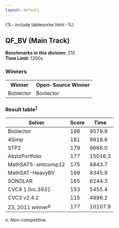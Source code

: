 ```yaml
---
layout: default
---
```

{%- include tablesorter.html -%}

##  QF_BV (Main Track)

**Benchmarks in this division:** 210
<br/>
**Time Limit**: 1200s


### Winners
<table>
<tr>
<th class="center">Winner</th>
<th class="center">Open-Source Winner</th>
</tr>
<tr class="center">
<td>Boolector</td>
<td>Boolector</td>
</tr>
</table>

### Result table<sup><a href="#fn1">1</a></sup>

<table id="smtexec" class="result sorted">
<thead>
<tr>
<th class="center">Solver</th>
<th class="center">Score</th>
<th class="center">Time </th>
</tr>
</thead>
<tr>
<td>Boolector</td>
<td class="right">186</td>
<td class="right">9579.8</td>
</tr>
<tr>
<td>4Simp</td>
<td class="right">181</td>
<td class="right">9618.6</td>
</tr>
<tr>
<td>STP2</td>
<td class="right">179</td>
<td class="right">9666.0</td>
</tr>
<tr>
<td>AbzizPortfolio</td>
<td class="right">177</td>
<td class="right">15016.3</td>
</tr>
<tr>
<td>MathSAT5-smtcomp12</td>
<td class="right">175</td>
<td class="right">6843.7</td>
</tr>
<tr>
<td>MathSAT-HeavyBV</td>
<td class="right">169</td>
<td class="right">8345.9</td>
</tr>
<tr>
<td>SONOLAR</td>
<td class="right">165</td>
<td class="right">6244.3</td>
</tr>
<tr>
<td>CVC4 1.0rc.3931</td>
<td class="right">153</td>
<td class="right">5455.4</td>
</tr>
<tr>
<td>CVC3 v2.4.2</td>
<td class="right">115</td>
<td class="right">4896.2</td>
</tr>
<tr>
<td><span class="non-competing-grey">Z3, 2011 winner<sup><a href="#fn">n</a></sup></span></td>
<td class="right">177</td>
<td class="right">10107.9</td>
</tr>
</table>

<span id="fn"> n. Non-competitive.</span>
